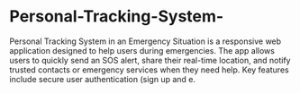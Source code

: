 # Personal-Tracking-System-
Personal Tracking System in an Emergency Situation is a responsive web application designed to help users during emergencies. The app allows users to quickly send an SOS alert, share their real-time location, and notify trusted contacts or emergency services when they need help. Key features include secure user authentication (sign up and e.
